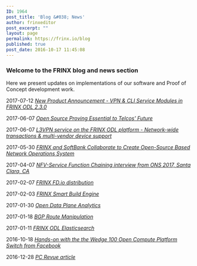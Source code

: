 ```yaml
---
ID: 1964
post_title: 'Blog &#038; News'
author: frinxeditor
post_excerpt: ""
layout: page
permalink: https://frinx.io/blog
published: true
post_date: 2016-10-17 11:45:08
---
```

### Welcome to the FRINX blog and news section

Here we present updates on implementations of our software and Proof of Concept development work.

2017-07-12 *[New Product Announcement - VPN & CLI Service Modules in FRINX ODL 2.3.0][1]*

2017-06-07 *[Open Source Proving Essential to Telcos' Future][2]*

2017-06-07 *[L3VPN service on the FRINX ODL platform - Network-wide transactions & multi-vendor device support][3]*

2017-05-30 *[FRINX and SoftBank Collaborate to Create Open-Source Based Network Operations System][4]*

2017-04-07 *[NFV-Service Function Chaining interview from ONS 2017, Santa Clara, CA][5]*

2017-02-07 *[FRINX FD.io distribution][6]*

2017-02-03 *[FRINX Smart Build Engine][7]*

2017-01-30 *[Open Data Plane Analytics][8]*

2017-01-18 *[BGP Route Manipulation][9]*

2017-01-11 *[FRINX ODL Elasticsearch][10]*

2016-10-18 *[Hands-on with the the Wedge 100 Open Compute Platform Switch from Facebook][11]*

2016-12-28 *[PC Revue article][12]*

 [1]: https://frinx.io/vpn_cli_servicemodulesreleased
 [2]: https://frinx.io/opensourcetelcosfuture
 [3]: https://youtu.be/qxnMJG_Cz-c
 [4]: https://frinx.io/frinx_softbank_collaboration
 [5]: https://youtu.be/girJq2tNnyA
 [6]: https://frinx.io/frinx-fdio-distribution
 [7]: https://youtu.be/a8nKwjPCkSw
 [8]: https://youtu.be/Wy1msKi_Tkk
 [9]: https://youtu.be/yBptUn1Bwpk
 [10]: https://youtu.be/_nIIiZSh0Qs
 [11]: https://frinx.io/wedge100
 [12]: https://www.pcrevue.sk/a/Predstavujeme-slovenske-startupy--FRINX--s--r--o